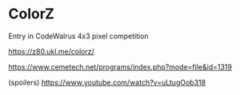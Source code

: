 # ColorZ

Entry in CodeWalrus 4x3 pixel competition

https://z80.ukl.me/colorz/

https://www.cemetech.net/programs/index.php?mode=file&id=1319

(spoilers) https://www.youtube.com/watch?v=uLtugOob318
